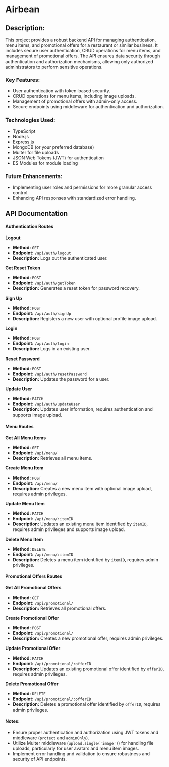 # Airbean

## Description:

This project provides a robust backend API for managing authentication, menu items, and promotional offers for a restaurant or similar business. It includes secure user authentication, CRUD operations for menu items, and management of promotional offers. The API ensures data security through authentication and authorization mechanisms, allowing only authorized administrators to perform sensitive operations.

### Key Features:

- User authentication with token-based security.
- CRUD operations for menu items, including image uploads.
- Management of promotional offers with admin-only access.
- Secure endpoints using middleware for authentication and authorization.

### Technologies Used:

- TypeScript
- Node.js
- Express.js
- MongoDB (or your preferred database)
- Multer for file uploads
- JSON Web Tokens (JWT) for authentication
- ES Modules for module loading

### Future Enhancements:

- Implementing user roles and permissions for more granular access control.
- Enhancing API responses with standardized error handling.

## API Documentation

#### Authentication Routes

**Logout**

- **Method:** `GET`
- **Endpoint:** `/api/auth/logout`
- **Description:** Logs out the authenticated user.

**Get Reset Token**

- **Method:** `POST`
- **Endpoint:** `/api/auth/getToken`
- **Description:** Generates a reset token for password recovery.

**Sign Up**

- **Method:** `POST`
- **Endpoint:** `/api/auth/signUp`
- **Description:** Registers a new user with optional profile image upload.

**Login**

- **Method:** `POST`
- **Endpoint:** `/api/auth/login`
- **Description:** Logs in an existing user.

**Reset Password**

- **Method:** `POST`
- **Endpoint:** `/api/auth/resetPassword`
- **Description:** Updates the password for a user.

**Update User**

- **Method:** `PATCH`
- **Endpoint:** `/api/auth/updateUser`
- **Description:** Updates user information, requires authentication and supports image upload.

#### Menu Routes

**Get All Menu Items**

- **Method:** `GET`
- **Endpoint:** `/api/menu/`
- **Description:** Retrieves all menu items.

**Create Menu Item**

- **Method:** `POST`
- **Endpoint:** `/api/menu/`
- **Description:** Creates a new menu item with optional image upload, requires admin privileges.

**Update Menu Item**

- **Method:** `PATCH`
- **Endpoint:** `/api/menu/:itemID`
- **Description:** Updates an existing menu item identified by `itemID`, requires admin privileges and supports image upload.

**Delete Menu Item**

- **Method:** `DELETE`
- **Endpoint:** `/api/menu/:itemID`
- **Description:** Deletes a menu item identified by `itemID`, requires admin privileges.

#### Promotional Offers Routes

**Get All Promotional Offers**

- **Method:** `GET`
- **Endpoint:** `/api/promotional/`
- **Description:** Retrieves all promotional offers.

**Create Promotional Offer**

- **Method:** `POST`
- **Endpoint:** `/api/promotional/`
- **Description:** Creates a new promotional offer, requires admin privileges.

**Update Promotional Offer**

- **Method:** `PATCH`
- **Endpoint:** `/api/promotional/:offerID`
- **Description:** Updates an existing promotional offer identified by `offerID`, requires admin privileges.

**Delete Promotional Offer**

- **Method:** `DELETE`
- **Endpoint:** `/api/promotional/:offerID`
- **Description:** Deletes a promotional offer identified by `offerID`, requires admin privileges.

#### Notes:

- Ensure proper authentication and authorization using JWT tokens and middleware (`protect` and `adminOnly`).
- Utilize Multer middleware (`upload.single('image')`) for handling file uploads, particularly for user avatars and menu item images.
- Implement error handling and validation to ensure robustness and security of API endpoints.
